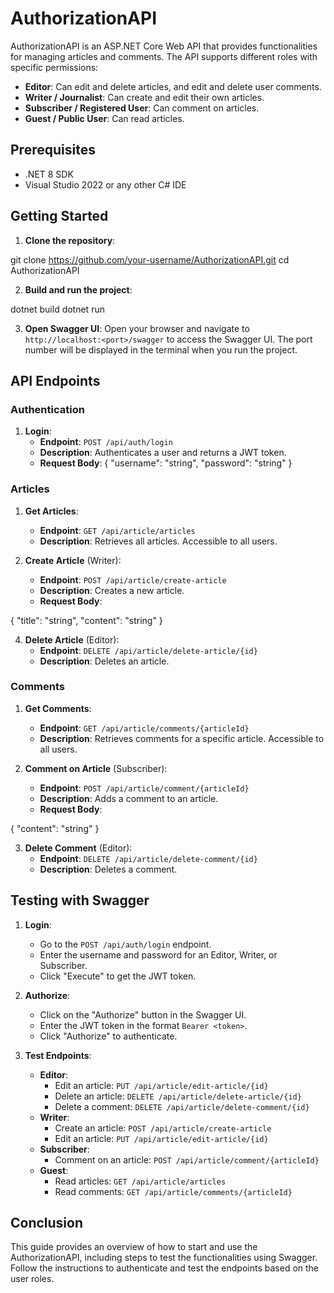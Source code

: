# AuthorizationAPI

AuthorizationAPI is an ASP.NET Core Web API that provides functionalities for managing articles and comments. The API supports different roles with specific permissions:
- **Editor**: Can edit and delete articles, and edit and delete user comments.
- **Writer / Journalist**: Can create and edit their own articles.
- **Subscriber / Registered User**: Can comment on articles.
- **Guest / Public User**: Can read articles.

## Prerequisites

- .NET 8 SDK
- Visual Studio 2022 or any other C# IDE

## Getting Started

1. **Clone the repository**:

git clone https://github.com/your-username/AuthorizationAPI.git
cd AuthorizationAPI

2. **Build and run the project**:

dotnet build
dotnet run


3. **Open Swagger UI**:
    Open your browser and navigate to `http://localhost:<port>/swagger` to access the Swagger UI. The port number will be displayed in the terminal when you run the project.

## API Endpoints

### Authentication

1. **Login**:
    - **Endpoint**: `POST /api/auth/login`
    - **Description**: Authenticates a user and returns a JWT token.
    - **Request Body**:
{
    "username": "string",
    "password": "string"
}


### Articles

1. **Get Articles**:
    - **Endpoint**: `GET /api/article/articles`
    - **Description**: Retrieves all articles. Accessible to all users.

2. **Create Article** (Writer):
    - **Endpoint**: `POST /api/article/create-article`
    - **Description**: Creates a new article.
    - **Request Body**:

{
    "title": "string",
    "content": "string"
}


4. **Delete Article** (Editor):
    - **Endpoint**: `DELETE /api/article/delete-article/{id}`
    - **Description**: Deletes an article.

### Comments

1. **Get Comments**:
    - **Endpoint**: `GET /api/article/comments/{articleId}`
    - **Description**: Retrieves comments for a specific article. Accessible to all users.

2. **Comment on Article** (Subscriber):
    - **Endpoint**: `POST /api/article/comment/{articleId}`
    - **Description**: Adds a comment to an article.
    - **Request Body**:

{
    "content": "string"
}


3. **Delete Comment** (Editor):
    - **Endpoint**: `DELETE /api/article/delete-comment/{id}`
    - **Description**: Deletes a comment.

## Testing with Swagger

1. **Login**:
    - Go to the `POST /api/auth/login` endpoint.
    - Enter the username and password for an Editor, Writer, or Subscriber.
    - Click "Execute" to get the JWT token.

2. **Authorize**:
    - Click on the "Authorize" button in the Swagger UI.
    - Enter the JWT token in the format `Bearer <token>`.
    - Click "Authorize" to authenticate.

3. **Test Endpoints**:
    - **Editor**:
        - Edit an article: `PUT /api/article/edit-article/{id}`
        - Delete an article: `DELETE /api/article/delete-article/{id}`
        - Delete a comment: `DELETE /api/article/delete-comment/{id}`
    - **Writer**:
        - Create an article: `POST /api/article/create-article`
        - Edit an article: `PUT /api/article/edit-article/{id}`
    - **Subscriber**:
        - Comment on an article: `POST /api/article/comment/{articleId}`
    - **Guest**:
        - Read articles: `GET /api/article/articles`
        - Read comments: `GET /api/article/comments/{articleId}`

## Conclusion

This guide provides an overview of how to start and use the AuthorizationAPI, including steps to test the functionalities using Swagger. Follow the instructions to authenticate and test the endpoints based on the user roles.

    
